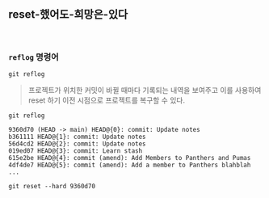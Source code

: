 ## reset-했어도-희망은-있다

<br />

### `reflog` 명령어

```
git reflog
```

> 프로젝트가 위치한 커밋이 바뀔 때마다 기록되는 내역을 보여주고 이를 사용하여 reset 하기 이전 시점으로 프로젝트를 복구할 수 있다.<br />

```
git reflog

9360d70 (HEAD -> main) HEAD@{0}: commit: Update notes
b361111 HEAD@{1}: commit: Update notes
56d4cd2 HEAD@{2}: commit: Update notes
019ed07 HEAD@{3}: commit: Learn stash
615e2be HEAD@{4}: commit (amend): Add Members to Panthers and Pumas
4df4de7 HEAD@{5}: commit (amend): Add a member to Panthers blahblah
...
```

```
git reset --hard 9360d70
```
